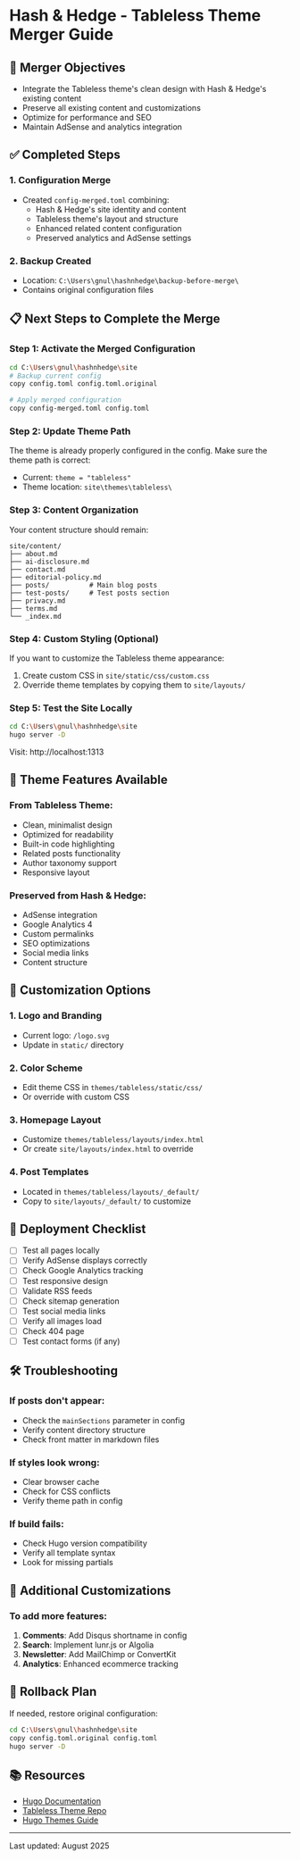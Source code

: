 # Hash & Hedge - Tableless Theme Merger Guide

## 🎯 Merger Objectives
- Integrate the Tableless theme's clean design with Hash & Hedge's existing content
- Preserve all existing content and customizations
- Optimize for performance and SEO
- Maintain AdSense and analytics integration

## ✅ Completed Steps

### 1. Configuration Merge
- Created `config-merged.toml` combining:
  - Hash & Hedge's site identity and content
  - Tableless theme's layout and structure
  - Enhanced related content configuration
  - Preserved analytics and AdSense settings

### 2. Backup Created
- Location: `C:\Users\gnul\hashnhedge\backup-before-merge\`
- Contains original configuration files

## 📋 Next Steps to Complete the Merge

### Step 1: Activate the Merged Configuration
```bash
cd C:\Users\gnul\hashnhedge\site
# Backup current config
copy config.toml config.toml.original

# Apply merged configuration
copy config-merged.toml config.toml
```

### Step 2: Update Theme Path
The theme is already properly configured in the config. Make sure the theme path is correct:
- Current: `theme = "tableless"`
- Theme location: `site\themes\tableless\`

### Step 3: Content Organization
Your content structure should remain:
```
site/content/
├── about.md
├── ai-disclosure.md
├── contact.md
├── editorial-policy.md
├── posts/          # Main blog posts
├── test-posts/     # Test posts section
├── privacy.md
├── terms.md
└── _index.md
```

### Step 4: Custom Styling (Optional)
If you want to customize the Tableless theme appearance:
1. Create custom CSS in `site/static/css/custom.css`
2. Override theme templates by copying them to `site/layouts/`

### Step 5: Test the Site Locally
```bash
cd C:\Users\gnul\hashnhedge\site
hugo server -D
```
Visit: http://localhost:1313

## 🎨 Theme Features Available

### From Tableless Theme:
- Clean, minimalist design
- Optimized for readability
- Built-in code highlighting
- Related posts functionality
- Author taxonomy support
- Responsive layout

### Preserved from Hash & Hedge:
- AdSense integration
- Google Analytics 4
- Custom permalinks
- SEO optimizations
- Social media links
- Content structure

## 🔧 Customization Options

### 1. Logo and Branding
- Current logo: `/logo.svg`
- Update in `static/` directory

### 2. Color Scheme
- Edit theme CSS in `themes/tableless/static/css/`
- Or override with custom CSS

### 3. Homepage Layout
- Customize `themes/tableless/layouts/index.html`
- Or create `site/layouts/index.html` to override

### 4. Post Templates
- Located in `themes/tableless/layouts/_default/`
- Copy to `site/layouts/_default/` to customize

## 🚀 Deployment Checklist

- [ ] Test all pages locally
- [ ] Verify AdSense displays correctly
- [ ] Check Google Analytics tracking
- [ ] Test responsive design
- [ ] Validate RSS feeds
- [ ] Check sitemap generation
- [ ] Test social media links
- [ ] Verify all images load
- [ ] Check 404 page
- [ ] Test contact forms (if any)

## 🛠 Troubleshooting

### If posts don't appear:
- Check the `mainSections` parameter in config
- Verify content directory structure
- Check front matter in markdown files

### If styles look wrong:
- Clear browser cache
- Check for CSS conflicts
- Verify theme path in config

### If build fails:
- Check Hugo version compatibility
- Verify all template syntax
- Look for missing partials

## 📝 Additional Customizations

### To add more features:
1. **Comments**: Add Disqus shortname in config
2. **Search**: Implement lunr.js or Algolia
3. **Newsletter**: Add MailChimp or ConvertKit
4. **Analytics**: Enhanced ecommerce tracking

## 🔄 Rollback Plan

If needed, restore original configuration:
```bash
cd C:\Users\gnul\hashnhedge\site
copy config.toml.original config.toml
hugo server -D
```

## 📚 Resources

- [Hugo Documentation](https://gohugo.io/documentation/)
- [Tableless Theme Repo](https://github.com/tableless/tableless)
- [Hugo Themes Guide](https://gohugo.io/themes/)

---
Last updated: August 2025
